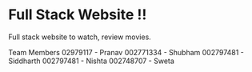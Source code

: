 # Full Stack Website !! 
Full stack website to watch, review movies.

Team Members
02979117 - Pranav 
002771334 - Shubham
002797481 - Siddharth
002797481 - Nishta
002748707 - Sweta